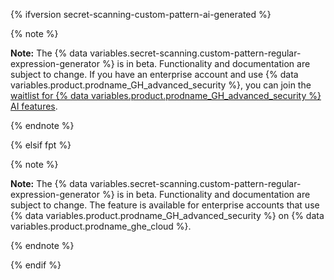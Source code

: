 <!--This reusable is an intentional duplicate of data/reusables/secret-scanning/beta-custom-pattern-regular-expression-generator.md. The duplicate is necessary to enforce legal review of Responsible AI content. If you are updating this content, you may also want to update data/reusables/secret-scanning/beta-custom-pattern-regular-expression-generator.md. -->
{% ifversion secret-scanning-custom-pattern-ai-generated %}

{% note %}

**Note:** The {% data variables.secret-scanning.custom-pattern-regular-expression-generator %} is in beta. Functionality and documentation are subject to change. If you have an enterprise account and use {% data variables.product.prodname_GH_advanced_security %}, you can join the [waitlist for {% data variables.product.prodname_GH_advanced_security %} AI features](https://github.com/features/preview/security).

{% endnote %}

{% elsif fpt %}

{% note %}

**Note:** The {% data variables.secret-scanning.custom-pattern-regular-expression-generator %} is in beta. Functionality and documentation are subject to change. The feature is available for enterprise accounts that use {% data variables.product.prodname_GH_advanced_security %} on {% data variables.product.prodname_ghe_cloud %}.

{% endnote %}

{% endif %}

